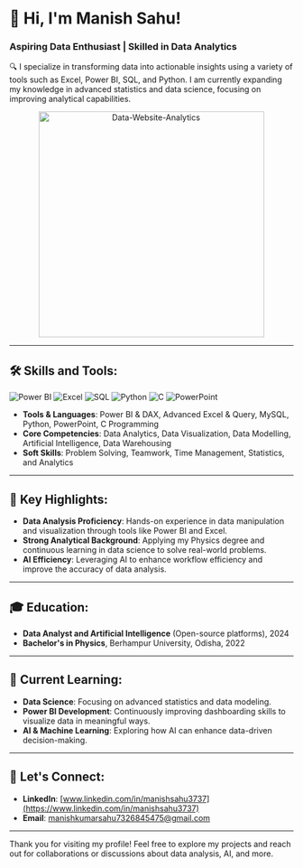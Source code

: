 # 👋 Hi, I'm Manish Sahu!
### Aspiring Data Enthusiast | Skilled in Data Analytics
🔍 I specialize in transforming data into actionable insights using a variety of tools such as Excel, Power BI, SQL, and Python. I am currently expanding my knowledge in advanced statistics and data science, focusing on improving analytical capabilities.

<div align="center">
  <img src="https://github.com/user-attachments/assets/e096e4cb-22e7-40c6-8613-30c1b323eb4d" alt="Data-Website-Analytics" width="400px" />
</div>

---

## 🛠 Skills and Tools:
![Power BI](https://img.shields.io/badge/PowerBI-F2C811?style=for-the-badge&logo=powerbi&logoColor=black) ![Excel](https://img.shields.io/badge/Microsoft%20Excel-217346?style=for-the-badge&logo=microsoft-excel&logoColor=white) ![SQL](https://img.shields.io/badge/MySQL-4479A1?style=for-the-badge&logo=mysql&logoColor=white) ![Python](https://img.shields.io/badge/Python-3776AB?style=for-the-badge&logo=python&logoColor=white) ![C](https://img.shields.io/badge/C_Programming-A8B9CC?style=for-the-badge&logo=c&logoColor=white) ![PowerPoint](https://img.shields.io/badge/Microsoft%20PowerPoint-B7472A?style=for-the-badge&logo=microsoft-powerpoint&logoColor=white)

- **Tools & Languages**: Power BI & DAX, Advanced Excel & Query, MySQL, Python, PowerPoint, C Programming
- **Core Competencies**: Data Analytics, Data Visualization, Data Modelling, Artificial Intelligence, Data Warehousing
- **Soft Skills**: Problem Solving, Teamwork, Time Management, Statistics, and Analytics

---

## 🎯 Key Highlights:
- **Data Analysis Proficiency**: Hands-on experience in data manipulation and visualization through tools like Power BI and Excel.
- **Strong Analytical Background**: Applying my Physics degree and continuous learning in data science to solve real-world problems.
- **AI Efficiency**: Leveraging AI to enhance workflow efficiency and improve the accuracy of data analysis.

---

## 🎓 Education:
- **Data Analyst and Artificial Intelligence** (Open-source platforms), 2024  
- **Bachelor's in Physics**, Berhampur University, Odisha, 2022  

---

## 🌱 Current Learning:
- **Data Science**: Focusing on advanced statistics and data modeling.  
- **Power BI Development**: Continuously improving dashboarding skills to visualize data in meaningful ways.  
- **AI & Machine Learning**: Exploring how AI can enhance data-driven decision-making.

---

## 💬 Let's Connect:
- **LinkedIn**: [www.linkedin.com/in/manishsahu3737](https://www.linkedin.com/in/manishsahu3737)
- **Email**: manishkumarsahu7326845475@gmail.com

---

Thank you for visiting my profile! Feel free to explore my projects and reach out for collaborations or discussions about data analysis, AI, and more.
